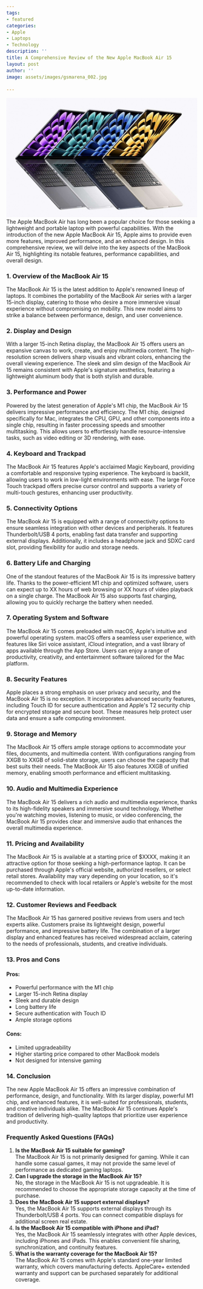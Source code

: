 ```yaml
---
tags:
- featured
categories:
- Apple
- Laptops
- Technology
description: ''
title: A Comprehensive Review of the New Apple MacBook Air 15
layout: post
author: ''
image: assets/images/gsmarena_002.jpg

---
```


![](/assets/images/gsmarena_002.jpg)
The Apple MacBook Air has long been a popular choice for those seeking a lightweight and portable laptop with powerful capabilities. With the introduction of the new Apple MacBook Air 15, Apple aims to provide even more features, improved performance, and an enhanced design. In this comprehensive review, we will delve into the key aspects of the MacBook Air 15, highlighting its notable features, performance capabilities, and overall design.



### 1\. Overview of the MacBook Air 15

The MacBook Air 15 is the latest addition to Apple's renowned lineup of laptops. It combines the portability of the MacBook Air series with a larger 15-inch display, catering to those who desire a more immersive visual experience without compromising on mobility. This new model aims to strike a balance between performance, design, and user convenience.

### 2\. Display and Design

With a larger 15-inch Retina display, the MacBook Air 15 offers users an expansive canvas to work, create, and enjoy multimedia content. The high-resolution screen delivers sharp visuals and vibrant colors, enhancing the overall viewing experience. The sleek and slim design of the MacBook Air 15 remains consistent with Apple's signature aesthetics, featuring a lightweight aluminum body that is both stylish and durable.

### 3\. Performance and Power

Powered by the latest generation of Apple's M1 chip, the MacBook Air 15 delivers impressive performance and efficiency. The M1 chip, designed specifically for Mac, integrates the CPU, GPU, and other components into a single chip, resulting in faster processing speeds and smoother multitasking. This allows users to effortlessly handle resource-intensive tasks, such as video editing or 3D rendering, with ease.

### 4\. Keyboard and Trackpad

The MacBook Air 15 features Apple's acclaimed Magic Keyboard, providing a comfortable and responsive typing experience. The keyboard is backlit, allowing users to work in low-light environments with ease. The large Force Touch trackpad offers precise cursor control and supports a variety of multi-touch gestures, enhancing user productivity.

### 5\. Connectivity Options

The MacBook Air 15 is equipped with a range of connectivity options to ensure seamless integration with other devices and peripherals. It features Thunderbolt/USB 4 ports, enabling fast data transfer and supporting external displays. Additionally, it includes a headphone jack and SDXC card slot, providing flexibility for audio and storage needs.

### 6\. Battery Life and Charging

One of the standout features of the MacBook Air 15 is its impressive battery life. Thanks to the power-efficient M1 chip and optimized software, users can expect up to XX hours of web browsing or XX hours of video playback on a single charge. The MacBook Air 15 also supports fast charging, allowing you to quickly recharge the battery when needed.

### 7\. Operating System and Software

The MacBook Air 15 comes preloaded with macOS, Apple's intuitive and powerful operating system. macOS offers a seamless user experience, with features like Siri voice assistant, iCloud integration, and a vast library of apps available through the App Store. Users can enjoy a range of productivity, creativity, and entertainment software tailored for the Mac platform.

### 8\. Security Features

Apple places a strong emphasis on user privacy and security, and the MacBook Air 15 is no exception. It incorporates advanced security features, including Touch ID for secure authentication and Apple's T2 security chip for encrypted storage and secure boot. These measures help protect user data and ensure a safe computing environment.

### 9\. Storage and Memory

The MacBook Air 15 offers ample storage options to accommodate your files, documents, and multimedia content. With configurations ranging from XXGB to XXGB of solid-state storage, users can choose the capacity that best suits their needs. The MacBook Air 15 also features XXGB of unified memory, enabling smooth performance and efficient multitasking.

### 10\. Audio and Multimedia Experience

The MacBook Air 15 delivers a rich audio and multimedia experience, thanks to its high-fidelity speakers and immersive sound technology. Whether you're watching movies, listening to music, or video conferencing, the MacBook Air 15 provides clear and immersive audio that enhances the overall multimedia experience.

### 11\. Pricing and Availability

The MacBook Air 15 is available at a starting price of $XXXX, making it an attractive option for those seeking a high-performance laptop. It can be purchased through Apple's official website, authorized resellers, or select retail stores. Availability may vary depending on your location, so it's recommended to check with local retailers or Apple's website for the most up-to-date information.

### 12\. Customer Reviews and Feedback

The MacBook Air 15 has garnered positive reviews from users and tech experts alike. Customers praise its lightweight design, powerful performance, and impressive battery life. The combination of a larger display and enhanced features has received widespread acclaim, catering to the needs of professionals, students, and creative individuals.

### 13\. Pros and Cons

#### Pros:

*   Powerful performance with the M1 chip
*   Larger 15-inch Retina display
*   Sleek and durable design
*   Long battery life
*   Secure authentication with Touch ID
*   Ample storage options

#### Cons:

*   Limited upgradeability
*   Higher starting price compared to other MacBook models
*   Not designed for intensive gaming

### 14\. Conclusion

The new Apple MacBook Air 15 offers an impressive combination of performance, design, and functionality. With its larger display, powerful M1 chip, and enhanced features, it is well-suited for professionals, students, and creative individuals alike. The MacBook Air 15 continues Apple's tradition of delivering high-quality laptops that prioritize user experience and productivity.

### Frequently Asked Questions (FAQs)

1.  **Is the MacBook Air 15 suitable for gaming?**  
    The MacBook Air 15 is not primarily designed for gaming. While it can handle some casual games, it may not provide the same level of performance as dedicated gaming laptops.
2.  **Can I upgrade the storage in the MacBook Air 15?**  
    No, the storage in the MacBook Air 15 is not upgradeable. It is recommended to choose the appropriate storage capacity at the time of purchase.
3.  **Does the MacBook Air 15 support external displays?**  
    Yes, the MacBook Air 15 supports external displays through its Thunderbolt/USB 4 ports. You can connect compatible displays for additional screen real estate.
4.  **Is the MacBook Air 15 compatible with iPhone and iPad?**  
    Yes, the MacBook Air 15 seamlessly integrates with other Apple devices, including iPhones and iPads. This enables convenient file sharing, synchronization, and continuity features.
5.  **What is the warranty coverage for the MacBook Air 15?**  
    The MacBook Air 15 comes with Apple's standard one-year limited warranty, which covers manufacturing defects. AppleCare+ extended warranty and support can be purchased separately for additional coverage.
